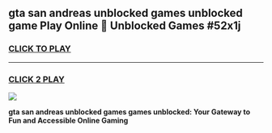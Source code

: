
## gta san andreas unblocked games unblocked game Play Online 👋 Unblocked Games #52x1j
<h3>
<a href="https://premium.freeplayer.one?title=gta_san_andreas_unblocked_games&ref=21F">CLICK TO PLAY</a></h3>
<hr>

<h3>
<a href="https://premium.freeplayer.one?title=gta_san_andreas_unblocked_games&ref=21F">CLICK 2 PLAY</a>
  
</h3>

<a href="https://premium.freeplayer.one?title=gta_san_andreas_unblocked_games&ref=21F/"><img src="https://clearcache.store/games.png"></a>


**gta san andreas unblocked games games unblocked: Your Gateway to Fun and Accessible Online Gaming**

